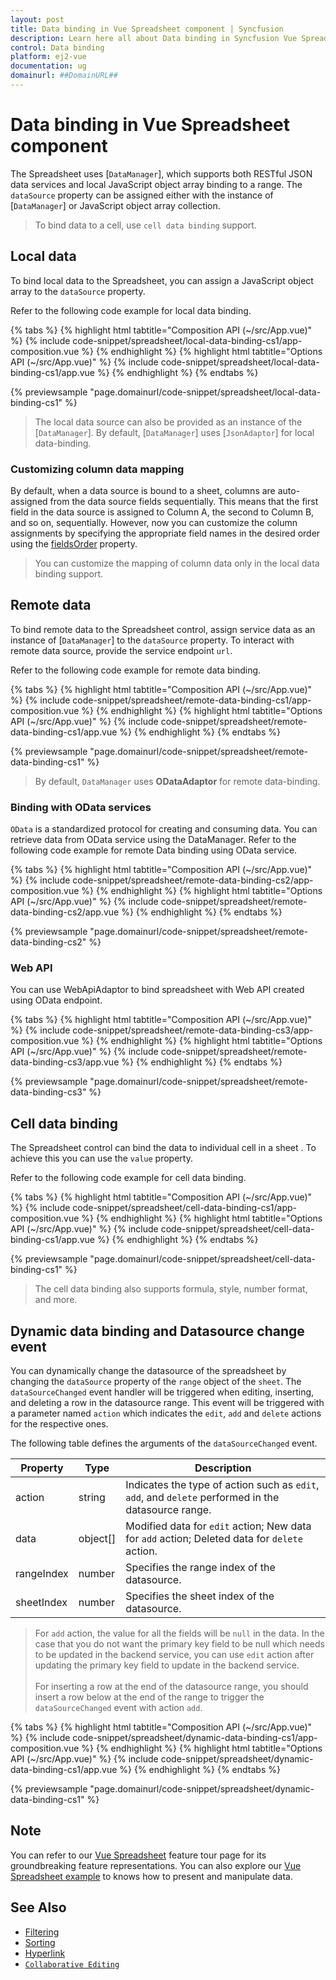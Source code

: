 ```yaml
---
layout: post
title: Data binding in Vue Spreadsheet component | Syncfusion
description: Learn here all about Data binding in Syncfusion Vue Spreadsheet component of Syncfusion Essential JS 2 and more.
control: Data binding 
platform: ej2-vue
documentation: ug
domainurl: ##DomainURL##
---
```


# Data binding in Vue Spreadsheet component

The Spreadsheet uses [`DataManager`], which supports both RESTful JSON data services and local JavaScript object array binding to a range. The `dataSource` property can be assigned either with the instance of [`DataManager`] or JavaScript object array collection.

> To bind data to a cell, use `cell data binding` support.

## Local data

To bind local data to the Spreadsheet, you can assign a JavaScript object array to the `dataSource` property.

Refer to the following code example for local data binding.

{% tabs %}
{% highlight html tabtitle="Composition API (~/src/App.vue)" %}
{% include code-snippet/spreadsheet/local-data-binding-cs1/app-composition.vue %}
{% endhighlight %}
{% highlight html tabtitle="Options API (~/src/App.vue)" %}
{% include code-snippet/spreadsheet/local-data-binding-cs1/app.vue %}
{% endhighlight %}
{% endtabs %}
        
{% previewsample "page.domainurl/code-snippet/spreadsheet/local-data-binding-cs1" %}

> The local data source can also be provided as an instance of the [`DataManager`]. By default, [`DataManager`] uses [`JsonAdaptor`] for local data-binding.

### Customizing column data mapping

By default, when a data source is bound to a sheet, columns are auto-assigned from the data source fields sequentially. This means that the first field in the data source is assigned to Column A, the second to Column B, and so on, sequentially. However, now you can customize the column assignments by specifying the appropriate field names in the desired order using the [fieldsOrder](https://ej2.syncfusion.com/vue/documentation/api/spreadsheet/rangeModel/#fieldsorder) property.

> You can customize the mapping of column data only in the local data binding support.

## Remote data

To bind remote data to the Spreadsheet control, assign service data as an instance of [`DataManager`] to the `dataSource` property. To interact with remote data source, provide the service endpoint `url`.

Refer to the following code example for remote data binding.

{% tabs %}
{% highlight html tabtitle="Composition API (~/src/App.vue)" %}
{% include code-snippet/spreadsheet/remote-data-binding-cs1/app-composition.vue %}
{% endhighlight %}
{% highlight html tabtitle="Options API (~/src/App.vue)" %}
{% include code-snippet/spreadsheet/remote-data-binding-cs1/app.vue %}
{% endhighlight %}
{% endtabs %}
        
{% previewsample "page.domainurl/code-snippet/spreadsheet/remote-data-binding-cs1" %}

> By default, `DataManager` uses **ODataAdaptor** for remote data-binding.

### Binding with OData services

`OData` is a standardized protocol for creating and consuming data. You can retrieve data from OData service using the DataManager. Refer to the following code example for remote Data binding using OData service.

{% tabs %}
{% highlight html tabtitle="Composition API (~/src/App.vue)" %}
{% include code-snippet/spreadsheet/remote-data-binding-cs2/app-composition.vue %}
{% endhighlight %}
{% highlight html tabtitle="Options API (~/src/App.vue)" %}
{% include code-snippet/spreadsheet/remote-data-binding-cs2/app.vue %}
{% endhighlight %}
{% endtabs %}
        
{% previewsample "page.domainurl/code-snippet/spreadsheet/remote-data-binding-cs2" %}

### Web API

You can use WebApiAdaptor to bind spreadsheet with Web API created using OData endpoint.

{% tabs %}
{% highlight html tabtitle="Composition API (~/src/App.vue)" %}
{% include code-snippet/spreadsheet/remote-data-binding-cs3/app-composition.vue %}
{% endhighlight %}
{% highlight html tabtitle="Options API (~/src/App.vue)" %}
{% include code-snippet/spreadsheet/remote-data-binding-cs3/app.vue %}
{% endhighlight %}
{% endtabs %}
        
{% previewsample "page.domainurl/code-snippet/spreadsheet/remote-data-binding-cs3" %}

## Cell data binding

The Spreadsheet control can bind the data to individual cell in a sheet . To achieve this you can use the
`value` property.

Refer to the following code example for cell data binding.

{% tabs %}
{% highlight html tabtitle="Composition API (~/src/App.vue)" %}
{% include code-snippet/spreadsheet/cell-data-binding-cs1/app-composition.vue %}
{% endhighlight %}
{% highlight html tabtitle="Options API (~/src/App.vue)" %}
{% include code-snippet/spreadsheet/cell-data-binding-cs1/app.vue %}
{% endhighlight %}
{% endtabs %}
        
{% previewsample "page.domainurl/code-snippet/spreadsheet/cell-data-binding-cs1" %}

> The cell data binding also supports formula, style, number format, and more.

## Dynamic data binding and Datasource change event

You can dynamically change the datasource of the spreadsheet by changing the `dataSource` property of the `range` object of the `sheet`. The `dataSourceChanged` event handler will be triggered when editing, inserting, and deleting a row in the datasource range. This event will be triggered with a parameter named `action` which indicates the `edit`, `add` and `delete` actions for the respective ones.

The following table defines the arguments of the `dataSourceChanged` event.

| Property | Type | Description |
|-----|-----|-------|
| action | string | Indicates the type of action such as `edit`, `add`, and `delete` performed in the datasource range. |
| data | object[] | Modified data for `edit` action; New data for `add` action; Deleted data for `delete` action. |
| rangeIndex | number | Specifies the range index of the datasource. |
| sheetIndex | number | Specifies the sheet index of the datasource. |

> For `add` action, the value for all the fields will be `null` in the data. In the case that you do not want the primary key field to be null which needs to be updated in the backend service, you can use `edit` action after updating the primary key field to update in the backend service. <br><br>
> For inserting a row at the end of the datasource range, you should insert a row below at the end of the range to trigger the `dataSourceChanged` event with action `add`.

{% tabs %}
{% highlight html tabtitle="Composition API (~/src/App.vue)" %}
{% include code-snippet/spreadsheet/dynamic-data-binding-cs1/app-composition.vue %}
{% endhighlight %}
{% highlight html tabtitle="Options API (~/src/App.vue)" %}
{% include code-snippet/spreadsheet/dynamic-data-binding-cs1/app.vue %}
{% endhighlight %}
{% endtabs %}
        
{% previewsample "page.domainurl/code-snippet/spreadsheet/dynamic-data-binding-cs1" %}

## Note

You can refer to our [Vue Spreadsheet](https://www.syncfusion.com/vue-ui-components/vue-spreadsheet) feature tour page for its groundbreaking feature representations. You can also explore our [Vue Spreadsheet example](https://ej2.syncfusion.com/vue/demos/#/material/spreadsheet/default.html) to knows how to present and manipulate data.

## See Also

* [Filtering](./filter)
* [Sorting](./sort)
* [Hyperlink](./link)
* [`Collaborative Editing`](use-cases/collaborative-editing)